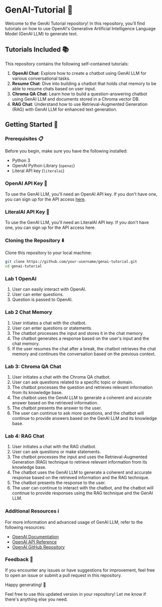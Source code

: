 # GenAI-Tutorial 🤖

Welcome to the GenAI Tutorial repository! In this repository, you'll find tutorials on how to use OpenAI's Generative Artificial Intelligence Language Model (GenAI LLM) to generate text.

## Tutorials Included 📚

This repository contains the following self-contained tutorials:

1. **OpenAI Chat**: Explore how to create a chatbot using GenAI LLM for various conversational tasks.
2. **Resume Chat**: Dive into building a chatbot that holds chat memory to be able to resume chats based on user input.
3. **Chroma QA Chat**: Learn how to build a question-answering chatbot using GenAI LLM and documents stored in a Chroma vector DB.
4. **RAG Chat**: Understand how to use Retrieval-Augmented Generation (RAG) with GenAI LLM for enhanced text generation.

## Getting Started 🚀

### Prerequisites 📋

Before you begin, make sure you have the following installed:

- Python 3
- OpenAI Python Library (`openai`)
- Literal API key (`literalai`)

### OpenAI API Key 🔑
To use the GenAI LLM, you'll need an OpenAI API key. If you don't have one, you can sign up for the API access [here](https://openai.com/api/).

### LiteralAI API Key 🔑
To use the GenAI LLM, you'll need an LiteralAI API key. If you don't have one, you can sign up for the API access here.

### Cloning the Repository ⬇️
Clone this repository to your local machine:

```bash
git clone https://github.com/your-username/genai-tutorial.git
cd genai-tutorial
```

### Lab 1 OpenAI
1. User can easily interact with OpenAI.
2. User can enter questions.
3. Question is passed to OpenAI.

### Lab 2 Chat Memory
1. User initiates a chat with the chatbot.
2. User can enter questions or statements.
3. The chatbot processes the input and stores it in the chat memory.
4. The chatbot generates a response based on the user's input and the chat memory.
5. If the user resumes the chat after a break, the chatbot retrieves the chat memory and continues the conversation based on the previous context.

### Lab 3: Chroma QA Chat
1. User initiates a chat with the Chroma QA chatbot.
2. User can ask questions related to a specific topic or domain.
3. The chatbot processes the question and retrieves relevant information from its knowledge base.
4. The chatbot uses the GenAI LLM to generate a coherent and accurate answer based on the retrieved information.
5. The chatbot presents the answer to the user.
6. The user can continue to ask more questions, and the chatbot will continue to provide answers based on the GenAI LLM and its knowledge base.

### Lab 4: RAG Chat
1. User initiates a chat with the RAG chatbot.
2. User can ask questions or make statements.
3. The chatbot processes the input and uses the Retrieval-Augmented Generation (RAG) technique to retrieve relevant information from its knowledge base.
4. The chatbot uses the GenAI LLM to generate a coherent and accurate response based on the retrieved information and the RAG technique.
5. The chatbot presents the response to the user.
6. The user can continue to interact with the chatbot, and the chatbot will continue to provide responses using the RAG technique and the GenAI LLM.

### Additional Resources ℹ️
For more information and advanced usage of GenAI LLM, refer to the following resources:

- [OpenAI Documentation](https://platform.openai.com/docs/introduction)
- [OpenAI API Reference](https://platform.openai.com/docs/api-reference)
- [OpenAI GitHub Repository](https://github.com/openai)

### Feedback 📣
If you encounter any issues or have suggestions for improvement, feel free to open an issue or submit a pull request in this repository.

Happy generating! 🎉

Feel free to use this updated version in your repository! Let me know if there's anything else you need.
